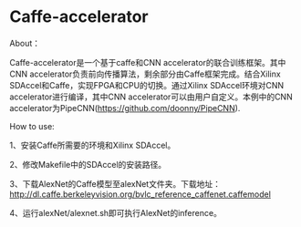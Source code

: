 # Caffe-accelerator
About：

Caffe-accelerator是一个基于caffe和CNN accelerator的联合训练框架。其中CNN accelerator负责前向传播算法，剩余部分由Caffe框架完成。结合Xilinx SDAccel和Caffe，实现FPGA和CPU的切换。通过Xilinx SDAccel环境对CNN accelerator进行编译，其中CNN accelerator可以由用户自定义。本例中的CNN accelerator为PipeCNN(https://github.com/doonny/PipeCNN).

How to use:

1、安装Caffe所需要的环境和Xilinx SDAccel。

2、修改Makefile中的SDAccel的安装路径。

3、下载AlexNet的Caffe模型至alexNet文件夹。下载地址：http://dl.caffe.berkeleyvision.org/bvlc_reference_caffenet.caffemodel

4、运行alexNet/alexnet.sh即可执行AlexNet的inference。

